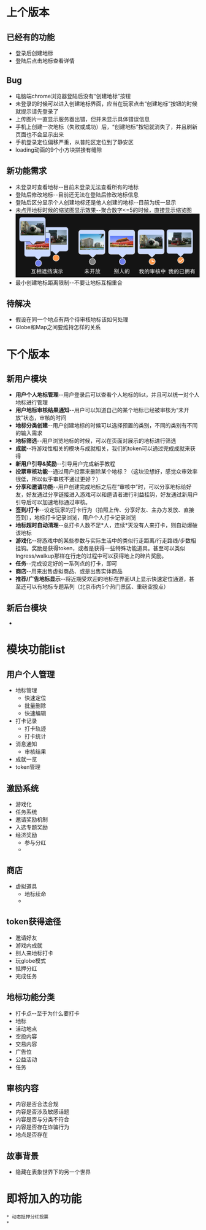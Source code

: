 
# 上个版本
## 已经有的功能
* 登录后创建地标
* 登陆后点击地标查看详情
## Bug
* 电脑端chrome浏览器登陆后没有“创建地标”按钮
* 未登录的时候可以进入创建地标界面，应当在玩家点击“创建地标”按钮的时候就提示请先登录了
* 上传图片一直显示服务器出错，但并未显示具体错误信息
* 手机上创建一次地标（失败或成功）后，“创建地标”按钮就消失了，并且刷新页面也不会显示出来
* 手机登录定位偏移严重，从普陀区定位到了静安区
* loading动画的9个小方块拼接有缝隙

## 新功能需求
* 未登录时查看地标--目前未登录无法查看所有的地标
* 登陆后修改地标--目前还无法在登陆后修改地标信息
* 登陆后区分显示个人创建地标还是他人创建的地标--目前为统一显示
* 未点开地标时候的缩览图显示效果--聚合数字<=5的时候，直接显示缩览图
  ![标记点类型](../image/地标签到打卡/point.png)
* 最小创建地标距离限制--不要让地标互相重合

## 待解决
* 假设在同一个地点有两个待审核地标该如何处理
* Globe和Map之间要维持怎样的关系

# 下个版本
## 新用户模块
* **用户个人地标管理**--用户登录后可以查看个人地标的list，并且可以统一对个人地标进行管理
* **用户地标审核结果通知**--用户可以知道自己的某个地标已经被审核为“未开放”状态，审核的时间
* **地标分类创建**--用户创建地标的时候可以选择预置的类别，不同的类别有不同的输入需求
* **地标筛选**--用户浏览地标的时候，可以在页面对展示的地标进行筛选
* **成就**--将游戏性相关的模块与成就相关，我们的token可以通过完成成就来获得
* **新用户引导&奖励**--引导用户完成新手教程
* **投票审核功能**--通过用户投票来删除某个地标？（这块没想好，感觉众审效率很低，所以似乎审核不通过更好？）
* **分享和邀请功能**--用户创建完成地标之后在“审核中”时，可以分享地标给好友，好友通过分享链接进入游戏可以和邀请者进行利益挂钩，好友通过新用户引导后可以加速地标通过审核。
* **签到/打卡**--设定玩家的打卡行为（拍照上传、分享好友、主办方发放、直接签到），地标打卡记录浏览，用户个人打卡记录浏览
* **地标超时自动清理**--总打卡人数不足*人，连续\*天没有人来打卡，则自动爆破该地标
* **游戏化**--将游戏中的某些参数与实际生活中的类似行走距离/行走路线/步数相挂钩。奖励是获得token，或者是获得一些特殊功能道具。甚至可以类似Ingress/walkup那样在行走的过程中可以获得地上的碎片奖励。
* **任务**--完成设定好的一系列点的打卡，即可
* **商店**--用来出售虚拟商品、或是出售实体商品
* **推荐/广告地标显示**--将近期受欢迎的地标在界面UI上显示快速定位通道，甚至还可以有地标专题系列（北京市内5个热门景区、重磅空投点）

## 新后台模块
* 

# 模块功能list
## 用户个人管理
* 地标管理
    * 快速定位
    * 批量删除
    * 快速编辑
* 打卡记录
    * 打卡轨迹
    * 打卡统计
* 消息通知
    * 审核结果
* 成就一览
* token管理

## 激励系统
* 游戏化
* 任务系统
* 邀请奖励机制
* 入选专题奖励
* 经济奖励
    * 参与分红
    * 

## 商店
* 虚拟道具
    * 地标续命
    * 
## token获得途径
* 邀请好友
* 游戏内成就
* 别人来地标打卡
* 玩globe模式
* 抵押分红
* 完成任务

## 地标功能分类
* 打卡点--至于为什么要打卡
* 地标
* 活动地点
* 空投内容
* 交易内容
* 广告位
* 公益活动
* 任务

## 审核内容
* 内容是否合法合规
* 内容是否涉及敏感话题
* 内容是否与分类不符合
* 内容是否存在诈骗行为
* 地点是否存在

## 故事背景
* 隐藏在表象世界下的另一个世界
# 即将加入的功能
    * 动态抵押分红投票
    * 